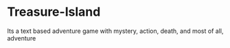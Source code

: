 # Treasure-Island
Its a text based adventure game with mystery, action, death, and most of all, adventure
